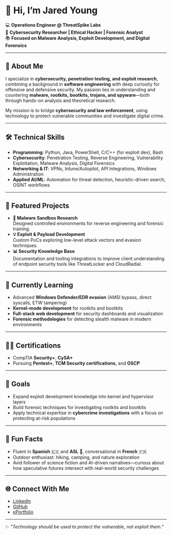 # 👋 Hi, I’m Jared Young

💻 **Operations Engineer @ ThreatSpike Labs**  
🔐 **Cybersecurity Researcher | Ethical Hacker | Forensic Analyst**  
📚 **Focused on Malware Analysis, Exploit Development, and Digital Forensics**

---

## 🚀 About Me
I specialize in **cybersecurity, penetration testing, and exploit research**, combining a background in **software engineering** with deep curiosity for offensive and defensive security. My passion lies in understanding and countering **malware, rootkits, bootkits, trojans, and spyware**—both through hands-on analysis and theoretical research.  

My mission is to bridge **cybersecurity and law enforcement**, using technology to protect vulnerable communities and investigate digital crime.

---

## 🛠️ Technical Skills
- **Programming**: Python, Java, PowerShell, C/C++ (for exploit dev), Bash  
- **Cybersecurity**: Penetration Testing, Reverse Engineering, Vulnerability Exploitation, Malware Analysis, Digital Forensics  
- **Networking & IT**: VPNs, Intune/Autopilot, API Integrations, Windows Administration  
- **Applied AI/ML**: Automation for threat detection, heuristic-driven search, OSINT workflows  

---

## 📂 Featured Projects
- **🔎 Malware Sandbox Research**  
  Designed controlled environments for reverse engineering and forensic training.  
- **💡 Exploit & Payload Development**  
  Custom PoCs exploring low-level attack vectors and evasion techniques.  
- **📊 Security Knowledge Base**  
  Documentation and tooling integrations to improve client understanding of endpoint security tools like ThreatLocker and CloudRadial.  

---

## 🌱 Currently Learning
- Advanced **Windows Defender/EDR evasion** (AMSI bypass, direct syscalls, ETW tampering)  
- **Kernel-mode development** for rootkits and bootkits  
- **Full-stack web development** for security dashboards and visualization  
- **Forensic methodologies** for detecting stealth malware in modern environments  

---

## 🧑‍🎓 Certifications
- CompTIA **Security+**, **CySA+**  
- Pursuing **Pentest+**, **TCM Security certifications**, and **OSCP**  

---

## 🎯 Goals
- Expand exploit development knowledge into kernel and hypervisor layers  
- Build forensic techniques for investigating rootkits and bootkits  
- Apply technical expertise in **cybercrime investigations** with a focus on protecting at-risk populations  

---

## 🎲 Fun Facts
- Fluent in **Spanish** 🇪🇸 and **ASL** 🤟, conversational in **French** 🇫🇷  
- Outdoor enthusiast: hiking, camping, and nature exploration  
- Avid follower of science fiction and AI-driven narratives—curious about how speculative futures intersect with real-world security challenges  

---

## 🌐 Connect With Me
- [LinkedIn](https://www.linkedin.com/in/jared-young-cybersecurity-professional/)  
- [GitHub](https://github.com/Jared-Young-26)  
- [ePortfolio](https://sites.google.com/kent.edu/jared-young/about-me)

---

✨ *“Technology should be used to protect the vulnerable, not exploit them.”*  
